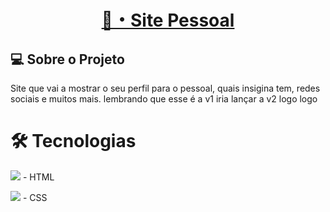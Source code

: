 <h1 align="center">
   <a href="https://nlucas011.github.io/SitePessoal-Discord/">🔗・Site Pessoal</a>
</h1>

<h2 align="left">💻 Sobre o Projeto</h2>

<p>
  Site que vai a mostrar o seu perfil para o pessoal, quais insigina tem, redes sociais e muitos mais. lembrando que esse é a v1 iria lançar a v2 logo logo
</p>

<h1>🛠 Tecnologias</h1>

<p><img src="https://skillicons.dev/icons?i=html" /> - HTML </p>
<p><img src="https://skillicons.dev/icons?i=css" /> - CSS </p>
